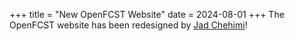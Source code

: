 +++
title = "New OpenFCST Website"
date = 2024-08-01
+++
The OpenFCST website has been redesigned by [Jad Chehimi](https://jad.red)!
